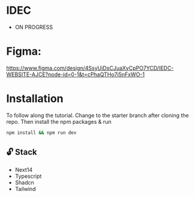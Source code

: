 # IDEC
  - ON PROGRESS

# Figma: 
https://www.figma.com/design/4SsyUiDsCJuaXyCpPO7YCD/IEDC-WEBSITE-AJCE?node-id=0-1&t=cPhaQTHo7i5nFxWO-1

# Installation
To follow along the tutorial. Change to the starter branch  after cloning the repo.
Then install the npm packages & run
```bash
npm install && npm run dev
```


## 🔓 Stack
- Next14
- Typescript
- Shadcn
- Tailwind

